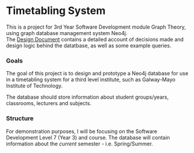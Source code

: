 # Timetabling System
This is a project for 3rd Year Software Development module Graph Theory, using graph database management system Neo4j.  
The [Design Document](https://github.com/rebeccabernie/TimetablingSystem/blob/master/DesignDocument.md) contains a detailed account of decisions made and design logic behind the datatbase, as well as some example queries.

### Goals
The goal of this project is to design and prototype a Neo4j database for use in a timetabling system for a third level institute, such as Galway-Mayo Institute of Technology.  

The database should store information about student groups/years, classrooms, lecturers and subjects.  

### Structure   

For demonstration purposes, I will be focusing on the Software Development Level 7 (Year 3) and course. The database will contain information about the *current* semester - i.e. Spring/Summer.